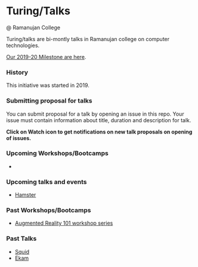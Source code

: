 # Turing/Talks
@ Ramanujan College

Turing/talks are bi-montly talks in Ramanujan college on computer technologies.

[Our 2019-20 Milestone are here](https://github.com/turington/talks/milestone/1).

### History
This initiative was started in 2019.


### Submitting proposal for talks
You can submit proposal for a talk by opening an issue in this repo. Your issue must contain information about title, duration and description for talk.


**Click on Watch icon to get notifications on new talk proposals on opening of issues.**

### Upcoming Workshops/Bootcamps
*

### Upcoming talks and events
* [Hamster](/talk2-[Hamster].md)

### Past Workshops/Bootcamps
* [Augmented Reality 101 workshop series](https://github.com/turington/talks/blob/master/workshop%201-%5BAugmented%20Reality%20101%20workshop%20series%5D.md)

### Past Talks
* [Squid](/talk2-[Squid].md)
* [Ekam](/talk1-[Ekam].md)



